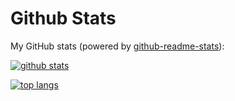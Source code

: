 # Github Stats

My GitHub stats (powered by [github-readme-stats](https://github.com/dawidolko/dawidolko)):

[![github stats](https://github-readme-stats.vercel.app/api?username=dawidolko&show_icons=true&hide_title=true&hide_border=true)](https://linux.dawidolko.pl)

[![top langs](https://github-readme-stats.vercel.app/api/top-langs/?username=dawidolko&layout=compact&hide_border=true)](https://linux.dawidolko.pl)
